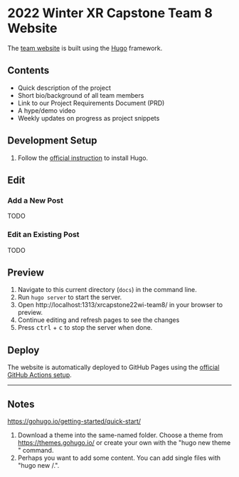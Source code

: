 # 2022 Winter XR Capstone Team 8 Website

The [team website](https://uwrealitylab.github.io/xrcapstone22wi-team8/) is built using the [Hugo](https://gohugo.io/) framework.

## Contents

- Quick description of the project
- Short bio/background of all team members
- Link to our Project Requirements Document (PRD)
- A hype/demo video
- Weekly updates on progress as project snippets

## Development Setup

1. Follow the [official instruction](https://gohugo.io/getting-started/installing) to install Hugo.

## Edit

### Add a New Post

TODO

### Edit an Existing Post

TODO

## Preview

1. Navigate to this current directory (`docs`) in the command line.
2. Run `hugo server` to start the server.
3. Open http://localhost:1313/xrcapstone22wi-team8/ in your browser to preview.
4. Continue editing and refresh pages to see the changes
5. Press <kbd>ctrl</kbd> + <kbd>c</kbd> to stop the server when done.

## Deploy

The website is automatically deployed to GitHub Pages using the [official GitHub Actions setup](https://gohugo.io/hosting-and-deployment/hosting-on-github/).

---

## Notes

https://gohugo.io/getting-started/quick-start/

1. Download a theme into the same-named folder.
   Choose a theme from https://themes.gohugo.io/ or
   create your own with the "hugo new theme <THEMENAME>" command.
2. Perhaps you want to add some content. You can add single files
   with "hugo new <SECTIONNAME>/<FILENAME>.<FORMAT>".
